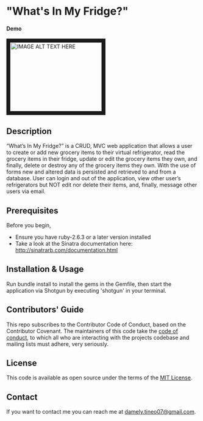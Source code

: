 # "What's In My Fridge?"
#### Demo
<a href="http://www.youtube.com/watch?feature=player_embedded&v=FpFcbaQwXis
" target="_blank"><img src="http://img.youtube.com/vi/FpFcbaQwXis/0.jpg" 
alt="IMAGE ALT TEXT HERE" width="240" height="180" border="10" /></a>

## Description
“What’s In My Fridge?” is a CRUD, MVC web application that allows a user to create or add new grocery items to their virtual refrigerator, read the grocery items in their fridge, update or edit the grocery items they own, and finally, delete or destroy any of the grocery items they own. With the use of forms new and altered data is persisted and retrieved to and from a database. User can login and out of the application, view other user’s refrigerators but NOT edit nor delete their items, and, finally, message other users via email. 

## Prerequisites
Before you begin, 
- Ensure you have ruby-2.6.3 or a later version installed
- Take a look at the Sinatra documentation here: http://sinatrarb.com/documentation.html

## Installation & Usage
Run bundle install to install the gems in the Gemfile, then start the application via Shotgun by executing 'shotgun' in your terminal.  

## Contributors' Guide
This repo subscribes to the Contributor Code of Conduct, based on the Contributor Covenant. The maintainers of this code take the [code of conduct](https://www.contributor-covenant.org/version/2/0/code_of_conduct/code_of_conduct.md), to which all who are interacting with the projects codebase and mailing lists must adhere, very seriously.

## License 
This code is available as open source under the terms of the [MIT License](https://opensource.org/licenses/MIT). 

## Contact
If you want to contact me you can reach me at damely.tineo07@gmail.com.


